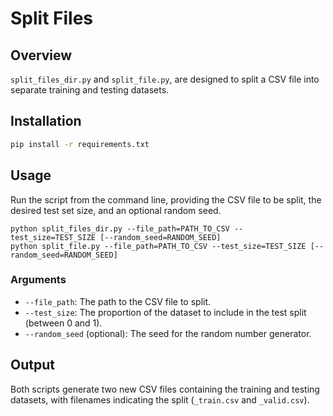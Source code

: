# Split Files

## Overview
`split_files_dir.py` and `split_file.py`, are designed to split a CSV file into separate training and testing datasets. 


## Installation
```bash
pip install -r requirements.txt
```

## Usage
Run the script from the command line, providing the CSV file to be split, the desired test set size, and an optional random seed.

```
python split_files_dir.py --file_path=PATH_TO_CSV --test_size=TEST_SIZE [--random_seed=RANDOM_SEED]
python split_file.py --file_path=PATH_TO_CSV --test_size=TEST_SIZE [--random_seed=RANDOM_SEED]
```

### Arguments
- `--file_path`: The path to the CSV file to split.
- `--test_size`: The proportion of the dataset to include in the test split (between 0 and 1).
- `--random_seed` (optional): The seed for the random number generator.

## Output
Both scripts generate two new CSV files containing the training and testing datasets, with filenames indicating the split (`_train.csv` and `_valid.csv`).